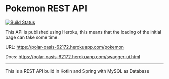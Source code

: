 # Pokemon REST API 

[![Build Status](https://travis-ci.org/MiniMarker/PokemonRestApi.svg?branch=master)](https://travis-ci.org/MiniMarker/PokemonRestApi)


This API is published using Heroku, this means that the loading of the initial page can take some time.

URL: https://polar-oasis-62172.herokuapp.com/pokemon

Docs: https://polar-oasis-62172.herokuapp.com/swagger-ui.html

----
This is a REST API build in Kotlin and Spring with MySQL as Database